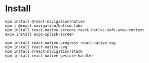 # Install
    npm install @react-navigation/native
    npm i @react-navigation/bottom-tabs
    npm install react-native-screens react-native-safe-area-context
    expo install expo-splash-screen

    npm install react-native-progress react-native-svg
    npm install react-native-svg
    npm install @react-navigation/stack
    npm install react-native-gesture-handler